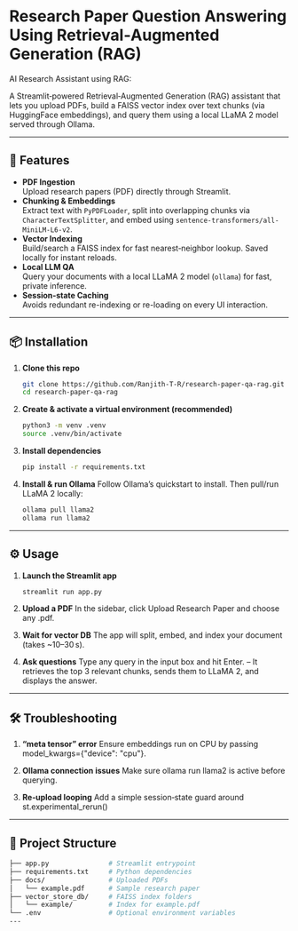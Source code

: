 # Research Paper Question Answering Using Retrieval‑Augmented Generation (RAG)

 AI Research Assistant using RAG:

A Streamlit‑powered Retrieval‑Augmented Generation (RAG) assistant that lets you upload PDFs, build a FAISS vector index over text chunks (via HuggingFace embeddings), and query them using a local LLaMA 2 model served through Ollama.

---

## 🚀 Features

- **PDF Ingestion**  
  Upload research papers (PDF) directly through Streamlit.  
- **Chunking & Embeddings**  
  Extract text with `PyPDFLoader`, split into overlapping chunks via `CharacterTextSplitter`, and embed using `sentence-transformers/all-MiniLM-L6-v2`.  
- **Vector Indexing**  
  Build/search a FAISS index for fast nearest‑neighbor lookup. Saved locally for instant reloads.  
- **Local LLM QA**  
  Query your documents with a local LLaMA 2 model (`ollama`) for fast, private inference.  
- **Session‑state Caching**  
  Avoids redundant re-indexing or re-loading on every UI interaction.

---
## 📦 Installation

1. **Clone this repo**  
   ```bash
   git clone https://github.com/Ranjith-T-R/research-paper-qa-rag.git
   cd research-paper-qa-rag
2. **Create & activate a virtual environment (recommended)**
    ```bash
   python3 -m venv .venv
   source .venv/bin/activate
 
3. **Install dependencies**
    ```bash
    pip install -r requirements.txt
4. **Install & run Ollama**
   Follow Ollama’s quickstart to install.
   Then pull/run LLaMA 2 locally:
    ```bash
   ollama pull llama2
   ollama run llama2
 ---
## ⚙️ Usage

1. **Launch the Streamlit app**  
   ```bash
   streamlit run app.py
2. **Upload a PDF**
In the sidebar, click Upload Research Paper and choose any .pdf.

3. **Wait for vector DB**
The app will split, embed, and index your document (takes ~10–30 s).

4. **Ask questions**
Type any query in the input box and hit Enter.
– It retrieves the top 3 relevant chunks, sends them to LLaMA 2, and displays the answer.
---
## 🛠 Troubleshooting

1. **“meta tensor” error**
Ensure embeddings run on CPU by passing model_kwargs={"device": "cpu"}.

2. **Ollama connection issues**
Make sure ollama run llama2 is active before querying.

3. **Re‑upload looping**
Add a simple session‑state guard around st.experimental_rerun()
---
 
## 📁 Project Structure

```bash
├── app.py               # Streamlit entrypoint
├── requirements.txt     # Python dependencies
├── docs/                # Uploaded PDFs
│   └── example.pdf      # Sample research paper
├── vector_store_db/     # FAISS index folders
│   └── example/         # Index for example.pdf
└── .env                 # Optional environment variables
---
